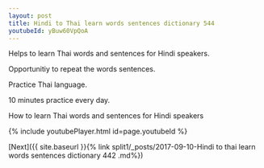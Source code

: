```yaml
---
layout: post
title: Hindi to Thai learn words sentences dictionary 544 
youtubeId: yBuw60VpQoA
---
```

 
 
Helps to learn Thai words and sentences for Hindi speakers.

Opportunitiy to repeat the words sentences. 

Practice Thai language. 
 
10 minutes practice every day. 
 
How to learn Thai words and sentences for Hindi speakers 
 
{% include youtubePlayer.html id=page.youtubeId %}
 
 
[Next]({{ site.baseurl }}{% link  split1/_posts/2017-09-10-Hindi to thai learn words sentences dictionary 442 .md%})
 
